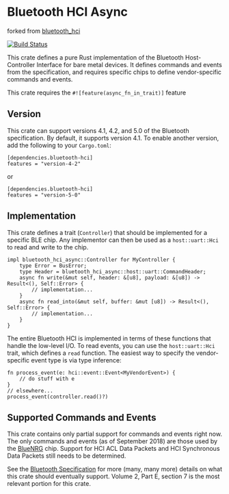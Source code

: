 # Bluetooth HCI Async

forked from [bluetooth_hci](https://github.com/danielgallagher0/bluetooth-hci)

[![Build Status](https://github.com/OueslatiGhaith/bluetooth-hci/actions/workflows/ci.yml/badge.svg)](https://github.com/OueslatiGhaith/bluetooth-hci/actions/workflows/ci.yml/badge.svg)

This crate defines a pure Rust implementation of the Bluetooth
Host-Controller Interface for bare metal devices. It defines commands
and events from the specification, and requires specific chips to
define vendor-specific commands and events.

This crate requires the `#![feature(async_fn_in_trait)]` feature

## Version

This crate can support versions 4.1, 4.2, and 5.0 of the Bluetooth
specification. By default, it supports version 4.1. To enable another
version, add the following to your `Cargo.toml`:

    [dependencies.bluetooth-hci]
    features = "version-4-2"

or

    [dependencies.bluetooth-hci]
    features = "version-5-0"

## Implementation

This crate defines a trait (`Controller`) that should be implemented
for a specific BLE chip. Any implementor can then be used as a
`host::uart::Hci` to read and write to the chip.

    impl bluetooth_hci_async::Controller for MyController {
        type Error = BusError;
        type Header = bluetooth_hci_async::host::uart::CommandHeader;
        async fn write(&mut self, header: &[u8], payload: &[u8]) -> Result<(), Self::Error> {
            // implementation...
        }
        async fn read_into(&mut self, buffer: &mut [u8]) -> Result<(), Self::Error> {
            // implementation...
        }
    }

The entire Bluetooth HCI is implemented in terms of these functions
that handle the low-level I/O. To read events, you can use the
`host::uart::Hci` trait, which defines a `read` function. The easiest
way to specify the vendor-specific event type is via type inference:

    fn process_event(e: hci::event::Event<MyVendorEvent>) {
        // do stuff with e
    }
    // elsewhere...
    process_event(controller.read()?)

## Supported Commands and Events

This crate contains only partial support for commands and events right
now. The only commands and events (as of September 2018) are those
used by the [BlueNRG](https://github.com/danielgallagher0/bluenrg)
chip. Support for HCI ACL Data Packets and HCI Synchronous Data
Packets still needs to be determined.

See the [Bluetooth
Specification](https://www.bluetooth.org/DocMan/handlers/DownloadDoc.ashx?doc_id=421043)
for more (many, many more) details on what this crate should
eventually support. Volume 2, Part E, section 7 is the most relevant
portion for this crate.
